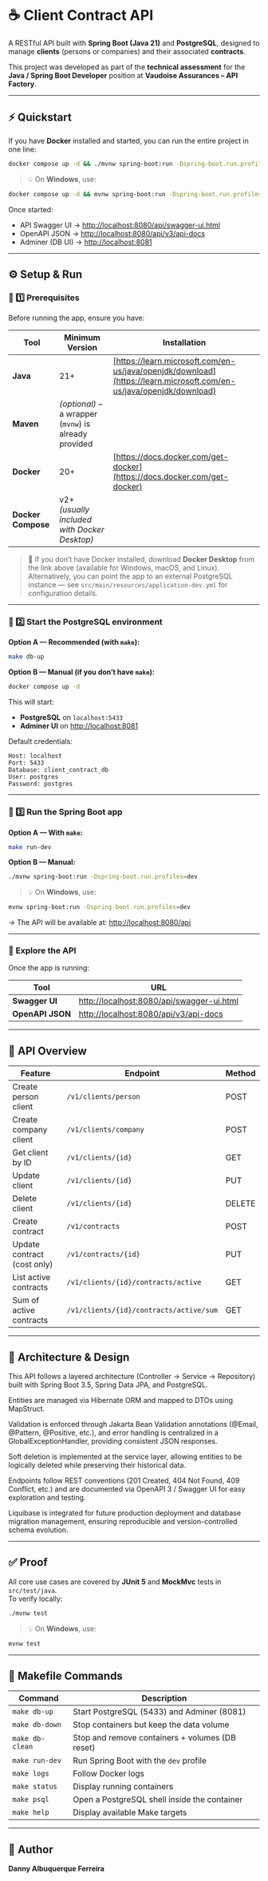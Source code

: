 # ☕ Client Contract API

A RESTful API built with **Spring Boot (Java 21)** and **PostgreSQL**, designed to manage **clients** (persons or companies) and their associated **contracts**.

This project was developed as part of the **technical assessment** for the **Java / Spring Boot Developer** position at **Vaudoise Assurances – API Factory**.

---

## ⚡ Quickstart

If you have **Docker** installed and started, you can run the entire project in one line:

```bash
docker compose up -d && ./mvnw spring-boot:run -Dspring-boot.run.profiles=dev
```
> 💡 On **Windows**, use:
```bash
docker compose up -d && mvnw spring-boot:run -Dspring-boot.run.profiles=dev
```

Once started:
- API Swagger UI → [http://localhost:8080/api/swagger-ui.html](http://localhost:8080/api/swagger-ui.html)
- OpenAPI JSON → [http://localhost:8080/api/v3/api-docs](http://localhost:8080/api/v3/api-docs)
- Adminer (DB UI) → [http://localhost:8081](http://localhost:8081)

---

## ⚙️ Setup & Run

### 🧰 1️⃣ Prerequisites

Before running the app, ensure you have:

| Tool | Minimum Version | Installation |
|------|------------------|---------------|
| **Java** | 21+ | [https://learn.microsoft.com/en-us/java/openjdk/download](https://learn.microsoft.com/en-us/java/openjdk/download) |
| **Maven** | *(optional)* – a wrapper (`mvnw`) is already provided | |
| **Docker** | 20+ | [https://docs.docker.com/get-docker](https://docs.docker.com/get-docker) |
| **Docker Compose** | v2+ *(usually included with Docker Desktop)* | |

> 🧩 If you don’t have Docker installed, download **Docker Desktop** from the link above (available for Windows, macOS, and Linux).  
> Alternatively, you can point the app to an external PostgreSQL instance — see `src/main/resources/application-dev.yml` for configuration details.

---

### 🐘 2️⃣ Start the PostgreSQL environment

**Option A — Recommended (with `make`):**
```bash
make db-up
```

**Option B — Manual (if you don’t have `make`):**
```bash
docker compose up -d
```

This will start:
- **PostgreSQL** on `localhost:5433`
- **Adminer UI** on [http://localhost:8081](http://localhost:8081)

Default credentials:
```
Host: localhost
Port: 5433
Database: client_contract_db
User: postgres
Password: postgres
```

---

### 🚀 3️⃣ Run the Spring Boot app

**Option A — With `make`:**
```bash
make run-dev
```

**Option B — Manual:**
```bash
./mvnw spring-boot:run -Dspring-boot.run.profiles=dev
```
> 💡 On **Windows**, use:
```bash
mvnw spring-boot:run -Dspring-boot.run.profiles=dev
```
→ The API will be available at: [http://localhost:8080/api](http://localhost:8080/api)

---

### 📘 Explore the API

Once the app is running:

| Tool | URL |
|------|-----|
| **Swagger UI** | [http://localhost:8080/api/swagger-ui.html](http://localhost:8080/api/swagger-ui.html) |
| **OpenAPI JSON** | [http://localhost:8080/api/v3/api-docs](http://localhost:8080/api/v3/api-docs) |

---

## 🧩 API Overview

| Feature | Endpoint | Method |
|----------|-----------|--------|
| Create person client | `/v1/clients/person` | POST |
| Create company client | `/v1/clients/company` | POST |
| Get client by ID | `/v1/clients/{id}` | GET |
| Update client | `/v1/clients/{id}` | PUT |
| Delete client | `/v1/clients/{id}` | DELETE |
| Create contract | `/v1/contracts` | POST |
| Update contract (cost only) | `/v1/contracts/{id}` | PUT |
| List active contracts | `/v1/clients/{id}/contracts/active` | GET |
| Sum of active contracts | `/v1/clients/{id}/contracts/active/sum` | GET |

---

## 🧠 Architecture & Design

This API follows a layered architecture (Controller → Service → Repository) built with Spring Boot 3.5, Spring Data JPA, and PostgreSQL.

Entities are managed via Hibernate ORM and mapped to DTOs using MapStruct.

Validation is enforced through Jakarta Bean Validation annotations (@Email, @Pattern, @Positive, etc.), and error handling is centralized in a GlobalExceptionHandler, providing consistent JSON responses.

Soft deletion is implemented at the service layer, allowing entities to be logically deleted while preserving their historical data.

Endpoints follow REST conventions (201 Created, 404 Not Found, 409 Conflict, etc.) and are documented via OpenAPI 3 / Swagger UI for easy exploration and testing.

Liquibase is integrated for future production deployment and database migration management, ensuring reproducible and version-controlled schema evolution.

---

## ✅ Proof

All core use cases are covered by **JUnit 5** and **MockMvc** tests in `src/test/java`.  
To verify locally:
```bash
./mvnw test
```

> 💡 On **Windows**, use:
```bash
mvnw test
```

---

## 🧰 Makefile Commands

| Command | Description |
|----------|-------------|
| `make db-up` | Start PostgreSQL (5433) and Adminer (8081) |
| `make db-down` | Stop containers but keep the data volume |
| `make db-clean` | Stop and remove containers + volumes (DB reset) |
| `make run-dev` | Run Spring Boot with the `dev` profile |
| `make logs` | Follow Docker logs |
| `make status` | Display running containers |
| `make psql` | Open a PostgreSQL shell inside the container |
| `make help` | Display available Make targets |

---

## 👤 Author

**Danny Albuquerque Ferreira**  
